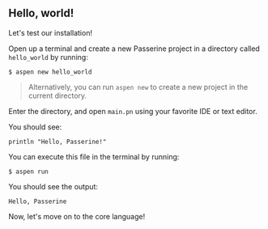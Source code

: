 ## Hello, world!

Let's test our installation!

Open up a terminal and create a new Passerine project in a directory called `hello_world` by running:
```
$ aspen new hello_world
```

> Alternatively, you can run `aspen new` to create a new project in the current directory.

Enter the directory, and open `main.pn` using your favorite IDE or text editor.

You should see:

```
println "Hello, Passerine!"
```

You can execute this file in the terminal by running:

```
$ aspen run
```

You should see the output:
```
Hello, Passerine
```

Now, let's move on to the core language!
